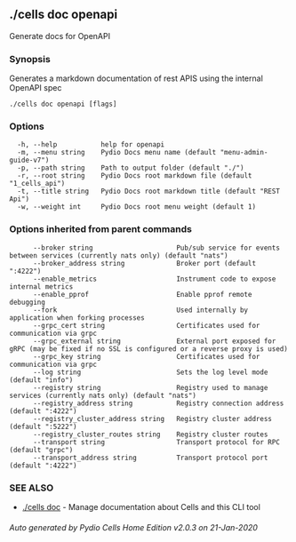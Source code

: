 ## ./cells doc openapi

Generate docs for OpenAPI

### Synopsis

Generates a markdown documentation of rest APIS using the internal OpenAPI spec

```
./cells doc openapi [flags]
```

### Options

```
  -h, --help           help for openapi
  -m, --menu string    Pydio Docs menu name (default "menu-admin-guide-v7")
  -p, --path string    Path to output folder (default "./")
  -r, --root string    Pydio Docs root markdown file (default "1_cells_api")
  -t, --title string   Pydio Docs root markdown title (default "REST Api")
  -w, --weight int     Pydio Docs root menu weight (default 1)
```

### Options inherited from parent commands

```
      --broker string                     Pub/sub service for events between services (currently nats only) (default "nats")
      --broker_address string             Broker port (default ":4222")
      --enable_metrics                    Instrument code to expose internal metrics
      --enable_pprof                      Enable pprof remote debugging
      --fork                              Used internally by application when forking processes
      --grpc_cert string                  Certificates used for communication via grpc
      --grpc_external string              External port exposed for gRPC (may be fixed if no SSL is configured or a reverse proxy is used)
      --grpc_key string                   Certificates used for communication via grpc
      --log string                        Sets the log level mode (default "info")
      --registry string                   Registry used to manage services (currently nats only) (default "nats")
      --registry_address string           Registry connection address (default ":4222")
      --registry_cluster_address string   Registry cluster address (default ":5222")
      --registry_cluster_routes string    Registry cluster routes
      --transport string                  Transport protocol for RPC (default "grpc")
      --transport_address string          Transport protocol port (default ":4222")
```

### SEE ALSO

* [./cells doc](./cells-doc)	 - Manage documentation about Cells and this CLI tool

###### Auto generated by Pydio Cells Home Edition v2.0.3 on 21-Jan-2020
